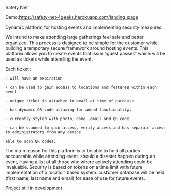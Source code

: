 Safety.Net

Demo:https://safety-net-4geeks.herokuapp.com/landing_page

Dynamic platform for hosting events and implementing security measures.

We intend to make attending large gatherings feel safe and better organized.
This process is designed to be simple for the customer while building a temporary secure framework around hosting events.
This platform allows you to create events that issue “guest passes” which will be used as tickets while attending the event.

Each ticket :

    - will have an expiration

    - can be used to gain access to locations and features within each event

    - unique ticket is attached to email at time of purchase

    - has dynamic QR code allowing for added functionality.

    - currently styled with photo, name ,email and QR code

    - can be scanned to gain access, verify access and has separate access to administrators from any device

    able to scan QR codes.

The main reason for this platform is to be able to hold all parties accountable while attending event.
should a disaster happen during an event, having a list of all those who where actively attending could be invaluable.
Security is based on tokens on a time limit with future implementation of a location based system.
customer database will be held (first name, last name and email) for ease of use for future events.

Project still in development

